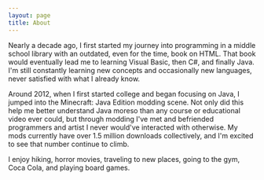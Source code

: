 ```yaml
---
layout: page
title: About
---
```


Nearly a decade ago, I first started my journey into programming in a middle school library with an outdated, even for the time, book on HTML. That book would eventually lead me to learning Visual Basic, then C#, and finally Java. I'm still constantly learning new concepts and occasionally new languages, never satisfied with what I already know. 

Around 2012, when I first started college and began focusing on Java, I jumped into the Minecraft: Java Edition modding scene. Not only did this help me better understand Java moreso than any course or educational video ever could, but through modding I've met and befriended programmers and artist I never would've interacted with otherwise. My mods currently have over 1.5 million downloads collectively, and I'm excited to see that number continue to climb.

I enjoy hiking, horror movies, traveling to new places, going to the gym, Coca Cola, and playing board games.